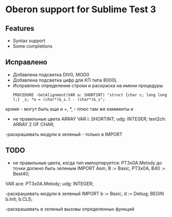 # Oberon support for Sublime Test 3

## Features

* Syntax support
* Some completions

## Исправлено
- Добавлена подсветка DIV0, MOD0
- Добавлена подсветка цифр для КП типа 8000L
- Исправлено определение строки и раскраска на имени процедуры
  ```
  PROCEDURE -GetAlignment(VAR a: SHORTINT) "struct {char c; long long l;} _s; *a = (char*)&_s.l - (char*)&_s";
  ```
 кроме - могут быть еще и +, \*, -
 плюс там же камменты и 

- не правильные цвета ARRAY
VAR
  i: SHORTINT; udg: INTEGER; text2ch: ARRAY 2 OF CHAR;

-раскрашивать модули в зеленый - только в IMPORT

## TODO
	
- не правильные цвета, когда тип импортируется: PT3x0A.Melody до точки должно быть зеленым
IMPORT Asm, B := Basic, PT3x0A, B40 := Best40;

VAR
  ace: PT3x0A.Melody; udg: INTEGER;
	
-раскрашивать модули в зеленый
IMPORT b := Basic, d := Debug;
BEGIN
  b.Init; b.CLS;

-раскрашивать в зеленый вызовы определенных функций
